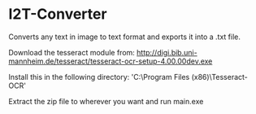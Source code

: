 # I2T-Converter
Converts any text in image to text format and exports it into a .txt file.

Download the tesseract module from: http://digi.bib.uni-mannheim.de/tesseract/tesseract-ocr-setup-4.00.00dev.exe

Install this in the following directory: 'C:\Program Files (x86)\Tesseract-OCR'

Extract the zip file to wherever you want and run main.exe
